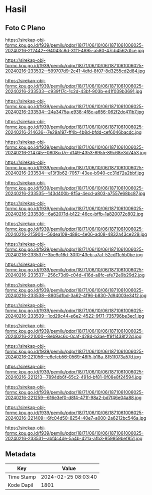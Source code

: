 # Hasil

## Foto C Plano

https://sirekap-obj-formc.kpu.go.id/f939/pemilu/pdpr/18/71/06/10/06/1871061006025-20240216-212442--94043c8d-31f1-4895-a580-47cb4562dfce.jpg

https://sirekap-obj-formc.kpu.go.id/f939/pemilu/pdpr/18/71/06/10/06/1871061006025-20240216-233532--599707d9-2c41-4dfd-8f07-8d3255cd2d84.jpg

https://sirekap-obj-formc.kpu.go.id/f939/pemilu/pdpr/18/71/06/10/06/1871061006025-20240216-233533--c939f17c-1c2d-43bf-903b-e41f039b3691.jpg

https://sirekap-obj-formc.kpu.go.id/f939/pemilu/pdpr/18/71/06/10/06/1871061006025-20240216-233534--24a3475a-e938-4f8c-a656-062f2dc411b7.jpg

https://sirekap-obj-formc.kpu.go.id/f939/pemilu/pdpr/18/71/06/10/06/1871061006025-20240216-214636--7e29a197-ff4b-4b8d-bfdd-cef6046bacdc.jpg

https://sirekap-obj-formc.kpu.go.id/f939/pemilu/pdpr/18/71/06/10/06/1871061006025-20240216-214745--0808cd7e-d149-4353-8955-89c68e3d7453.jpg

https://sirekap-obj-formc.kpu.go.id/f939/pemilu/pdpr/18/71/06/10/06/1871061006025-20240216-233534--e13f3b62-7057-43ee-b940-cc31d72a2bbf.jpg

https://sirekap-obj-formc.kpu.go.id/f939/pemilu/pdpr/18/71/06/10/06/1871061006025-20240216-233535--143d400b-8f5a-4ecd-a803-a7557e68bc87.jpg

https://sirekap-obj-formc.kpu.go.id/f939/pemilu/pdpr/18/71/06/10/06/1871061006025-20240216-233536--6a62071d-b122-46cc-bffb-1a820072c802.jpg

https://sirekap-obj-formc.kpu.go.id/f939/pemilu/pdpr/18/71/06/10/06/1871061006025-20240216-215904--56dea109-d88c-4e06-ad08-4832a43ce229.jpg

https://sirekap-obj-formc.kpu.go.id/f939/pemilu/pdpr/18/71/06/10/06/1871061006025-20240216-233537--3be9c16d-30f0-43eb-a7af-52cd11c5b0be.jpg

https://sirekap-obj-formc.kpu.go.id/f939/pemilu/pdpr/18/71/06/10/06/1871061006025-20240216-233537--256c73d9-c04d-416d-a8fc-efe72e9b29d2.jpg

https://sirekap-obj-formc.kpu.go.id/f939/pemilu/pdpr/18/71/06/10/06/1871061006025-20240216-233538--8805d1bd-3a62-4f96-b830-7d94003e34f2.jpg

https://sirekap-obj-formc.kpu.go.id/f939/pemilu/pdpr/18/71/06/10/06/1871061006025-20240216-233539--1cd29c44-e6e2-4522-9f71-735796be3ec1.jpg

https://sirekap-obj-formc.kpu.go.id/f939/pemilu/pdpr/18/71/06/10/06/1871061006025-20240216-221000--8eb9ac6c-0caf-428d-b3ae-ff9f1438f22d.jpg

https://sirekap-obj-formc.kpu.go.id/f939/pemilu/pdpr/18/71/06/10/06/1871061006025-20240216-221056--e6efcb56-0569-48f5-b18a-8f51f073a57d.jpg

https://sirekap-obj-formc.kpu.go.id/f939/pemilu/pdpr/18/71/06/10/06/1871061006025-20240216-221213--7894db6f-65c2-491d-bf81-0f08e8f24594.jpg

https://sirekap-obj-formc.kpu.go.id/f939/pemilu/pdpr/18/71/06/10/06/1871061006025-20240216-221259--616e3ef0-d8f4-471f-98a2-bd7f46e04a88.jpg

https://sirekap-obj-formc.kpu.go.id/f939/pemilu/pdpr/18/71/06/10/06/1871061006025-20240216-221409--6fc04d50-8254-40e7-a000-2a6212bc546a.jpg

https://sirekap-obj-formc.kpu.go.id/f939/pemilu/pdpr/18/71/06/10/06/1871061006025-20240216-233531--abf4c4de-5a4b-421a-afb3-959959bef851.jpg


## Metadata

| Key        | Value               |
| ---------- | ------------------- |
| Time Stamp | 2024-02-25 08:03:40 |
| Kode Dapil | 1801                |



